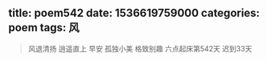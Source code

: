 title: poem542
date: 1536619759000
categories: poem
tags: 风
---
> 风退清扬
逍遥直上
早安
孤独小美
格致别趣
六点起床第542天 迟到33天
